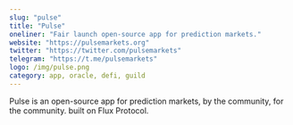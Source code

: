 ```yaml
---
slug: "pulse"
title: "Pulse"
oneliner: "Fair launch open-source app for prediction markets."
website: "https://pulsemarkets.org"
twitter: "https://twitter.com/pulsemarkets"
telegram: "https://t.me/pulsemarkets"
logo: /img/pulse.png
category: app, oracle, defi, guild
---
```


Pulse is an open-source app for prediction markets, by the community, for the community. built on Flux Protocol.
